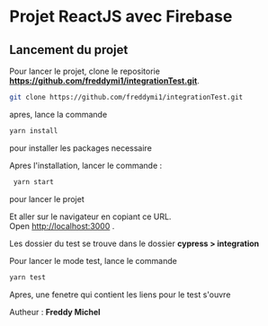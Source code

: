 # Projet ReactJS avec Firebase

## Lancement du projet

Pour lancer le projet, clone le repositorie **https://github.com/freddymi1/integrationTest.git**.

```bash
git clone https://github.com/freddymi1/integrationTest.git
```
 apres, lance la commande 
 ```bash
 yarn install
 ```
 pour installer les packages necessaire

Apres l'installation, lancer le commande :

```bash
 yarn start
 ```
 pour lancer le projet

Et aller sur le navigateur en copiant ce URL.\
Open [http://localhost:3000](http://localhost:3000) .


Les dossier du test se trouve dans le dossier **cypress > integration**

Pour lancer le mode test, lance le commande 
```bash
yarn test
```

Apres, une fenetre qui contient les liens pour le test s'ouvre

Autheur : **Freddy Michel**
